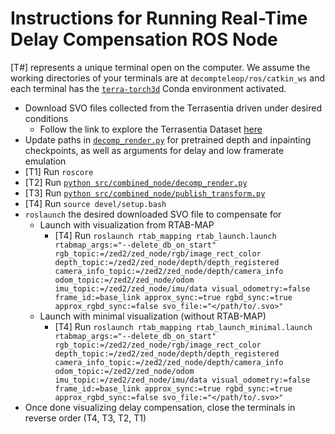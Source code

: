 # Instructions for Running Real-Time Delay Compensation ROS Node

[T#] represents a unique terminal open on the computer.
We assume the working directories of your terminals are at `decompteleop/ros/catkin_ws` and each terminal has the [`terra-torch3d`](../../../../README.md) Conda environment activated.

- Download SVO files collected from the Terrasentia driven under desired conditions
    - Follow the link to explore the Terrasentia Dataset [here](https://github.com/jrcuaranv/terrasentia-dataset)
- Update paths in [`decomp_render.py`](decomp_render.py) for pretrained depth and inpainting checkpoints, as well as arguments for delay and low framerate emulation
- [T1] Run `roscore`
- [T2] Run [`python src/combined_node/decomp_render.py`](decomp_render.py)
- [T3] Run [`python src/combined_node/publish_transform.py`](publish_transform.py)
- [T4] Run `source devel/setup.bash`
- `roslaunch` the desired downloaded SVO file to compensate for
    - Launch with visualization from RTAB-MAP
        - [T4] Run `roslaunch rtab_mapping rtab_launch.launch rtabmap_args:="--delete_db_on_start" rgb_topic:=/zed2/zed_node/rgb/image_rect_color depth_topic:=/zed2/zed_node/depth/depth_registered camera_info_topic:=/zed2/zed_node/depth/camera_info odom_topic:=/zed2/zed_node/odom imu_topic:=/zed2/zed_node/imu/data visual_odometry:=false frame_id:=base_link approx_sync:=true rgbd_sync:=true approx_rgbd_sync:=false svo_file:="</path/to/.svo>"`
    - Launch with minimal visualization (without RTAB-MAP)
        - [T4] Run `roslaunch rtab_mapping rtab_launch_minimal.launch rtabmap_args:="--delete_db_on_start" rgb_topic:=/zed2/zed_node/rgb/image_rect_color depth_topic:=/zed2/zed_node/depth/depth_registered camera_info_topic:=/zed2/zed_node/depth/camera_info odom_topic:=/zed2/zed_node/odom imu_topic:=/zed2/zed_node/imu/data visual_odometry:=false frame_id:=base_link approx_sync:=true rgbd_sync:=true approx_rgbd_sync:=false svo_file:="</path/to/.svo>"`
- Once done visualizing delay compensation, close the terminals in reverse order (T4, T3, T2, T1)
